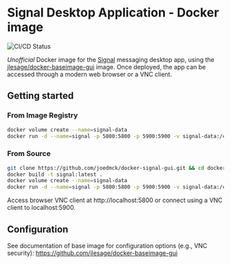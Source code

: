 # Signal Desktop Application - Docker image

![CI/CD Status](https://img.shields.io/github/actions/workflow/status/joedmck/docker-signal-gui/build-on-push.yml)

_Unofficial_ Docker image for the [Signal](https://www.signal.org) messaging desktop app, using the [jlesage/docker-baseimage-gui](https://github.com/jlesage/docker-baseimage-gui) image. Once deployed, the app can be accessed through a modern web browser or a VNC client.

## Getting started

### From Image Registry

```bash
docker volume create --name=signal-data
docker run -d --name=signal -p 5800:5800 -p 5900:5900 -v signal-data:/config -v /etc/localtime:/etc/localtime:ro ghcr.io/joedmck/docker-signal-gui:main
```

### From Source

```bash
git clone https://github.com/joedmck/docker-signal-gui.git && cd docker-signal-gui
docker build -t signal:latest .
docker volume create --name=signal-data
docker run -d --name=signal -p 5800:5800 -p 5900:5900 -v signal-data:/config -v /etc/localtime:/etc/localtime:ro signal:latest
```

Access browser VNC client at http://localhost:5800 or connect using a VNC client to localhost:5900.

## Configuration

See documentation of base image for configuration options (e.g., VNC security): https://github.com/jlesage/docker-baseimage-gui

